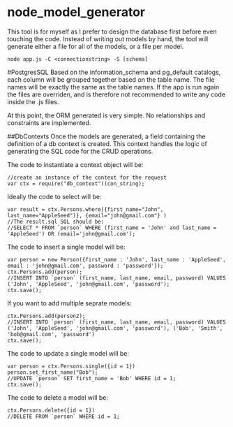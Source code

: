 # node_model_generator
This tool is for myself as I prefer to design the database first before even touching the code. Instead of writing out models by hand, the tool will generate either a file for all of the models, or a file per model.

```
node app.js -C <connectionstring> -S [schema]
```

#PostgresSQL
Based on the information_schema and pg_default catalogs, each column will be grouped together based on the table name. The file names will be exactly the same as the table names. 
If the app is run again the files are overriden, and is therefore not recommended to write any code inside the .js files.

At this point, the ORM generated is very simple. No relationships and constraints are implemented.

##DbContexts
Once the models are generated, a field containing the definition of a db context is created. This context handles the logic of generating the SQL code for the CRUD operations.

The code to instantiate a context object will be:
```
//create an instance of the context for the request
var ctx = require("db_context")(con_string);
```

Ideally the code to select will be:

```
var result = ctx.Persons.where({first_name="John", last_name="AppleSeed")}, {email="john@gmail.com"} )
//The result.sql SQL should be:
//SELECT * FROM `person` WHERE (first_name = 'John' and last_name = 'AppleSeed') OR (email='john@gmail.com');
```

The code to insert a single model will be:

```
var person = new Person({first_name : 'John', last_name : 'AppleSeed', email : 'john@gmail.com', password : 'password'});
ctx.Persons.add(person);
//INSERT INTO `person` (first_name, last_name, email, password) VALUES ('John', 'AppleSeed', 'john@gmail.com', 'password');
ctx.save();
```

If you want to add multiple seprate models:

```
ctx.Persons.add(person2);
//INSERT INTO `person` (first_name, last_name, email, password) VALUES ('John', 'AppleSeed', 'john@gmail.com', 'password'), ('Bob', 'Smith', 'bob@gmail.com', 'password')
ctx.save();
```

The code to update a single model will be:

```
var person = ctx.Persons.single({id = 1}) 
person.set_first_name("Bob");
//UPDATE `person` SET first_name = 'Bob' WHERE id = 1;
ctx.save();
```

The code to delete a model will be: 

```
ctx.Persons.delete({id = 1})
//DELETE FROM `person` WHERE id = 1;
```
